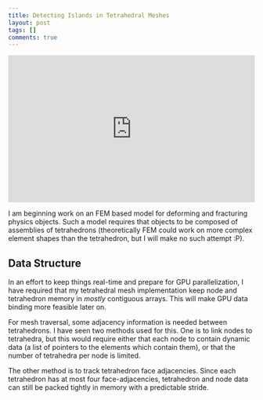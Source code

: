 ```yaml
---
title: Detecting Islands in Tetrahedral Meshes
layout: post
tags: []
comments: true
---
```


<iframe width="100%" height="300" src="https://www.youtube.com/embed/BwP3SIjHfZw" frameborder="0" allowfullscreen></iframe>

I am beginning work on an FEM based model for deforming and fracturing physics objects. Such a model requires that objects to be composed of assemblies of tetrahedrons (theoretically FEM could work on more complex element shapes than the tetrahedron, but I will make no such attempt :P).

## Data Structure ##

In an effort to keep things real-time and prepare for GPU parallelization, I have required that my tetrahedral mesh implementation keep node and tetrahedron memory in _mostly_ contiguous arrays. This will make GPU data binding more feasible later on.

For mesh traversal, some adjacency information is needed between tetrahedrons. I have seen two methods used for this. One is to link nodes to tetrahedra, but this would require either that each node to contain dynamic data (a list of pointers to the elements which contain them), or that the number of tetrahedra per node is limited.

The other method is to track tetrahedron face adjacencies. Since each tetrahedron has at most four face-adjacencies, tetrahedron and node data can still be packed tightly in memory with a predictable stride.


